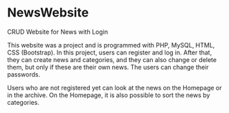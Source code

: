 # NewsWebsite
CRUD Website for News with Login

This website was a project and is programmed with PHP, MySQL, HTML, CSS (Bootstrap).
In this project, users can register and log in. After that, they can create news and categories, and they can also change or delete them, but only if these are their own news. The users can change their passwords.

Users who are not registered yet can look at the news on the Homepage or in the archive.
On the Homepage, it is also possible to sort the news by categories.

